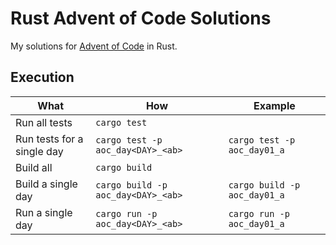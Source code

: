 # Rust Advent of Code Solutions

My solutions for [Advent of Code](https://adventofcode.com/) in Rust.


## Execution

| What | How | Example |
| ----------- | ----------- | ----------- |
| Run all tests | `cargo test` | |
| Run tests for a single day | `cargo test -p aoc_day<DAY>_<ab>` | `cargo test -p aoc_day01_a` |
| Build all | `cargo build` | |
| Build a single day | `cargo build -p aoc_day<DAY>_<ab>` | `cargo build -p aoc_day01_a` |
| Run a single day | `cargo run -p aoc_day<DAY>_<ab>` | `cargo run -p aoc_day01_a` |
